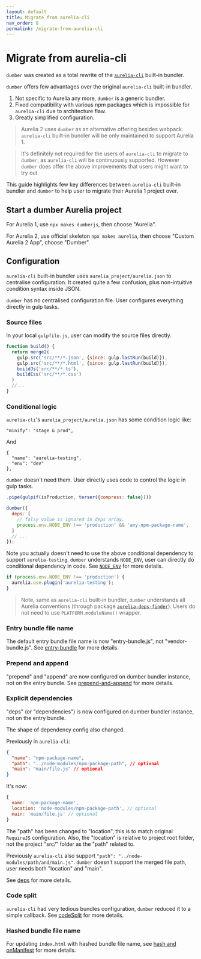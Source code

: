 ```yaml
---
layout: default
title: Migrate from aurelia-cli
nav_order: 8
permalink: /migrate-from-aurelia-cli
---
```


# Migrate from aurelia-cli

`dumber` was created as a total rewrite of the [`aurelia-cli`](https://github.com/aurelia/cli) built-in bundler.

`dumber` offers few advantages over the original `aurelia-cli` built-in bundler.

1. Not specific to Aurelia any more, `dumber` is a generic bundler.
2. Fixed compatibility with various npm packages which is impossible for `aurelia-cli` due to architecture flaw.
3. Greatly simplified configuration.

> Aurelia 2 uses `dumber` as an alternative offering besides webpack. `aurelia-cli` built-in bundler will be only maintained to support Aurelia 1.

> It's definitely not required for the users of `aurelia-cli` to migrate to `dumber`, as `aurelia-cli` will be continuously supported. However `dumber` does offer the above improvements that users might want to try out.

This guide highlights few key differences between `aurelia-cli` built-in bundler and `dumber` to help user to migrate their Aurelia 1 project over.

## Start a dumber Aurelia project

For Aurelia 1, use `npx makes dumberjs`, then choose "Aurelia".

For Aurelia 2, use official skeleton `npx makes aurelia`, then choose "Custom Aurelia 2 App", choose "Dumber".

## Configuration

`aurelia-cli` built-in bundler uses `aurelia_project/aurelia.json` to centralise configuration. It created quite a few confusion, plus non-intuitive condition syntax inside JSON.

`dumber` has no centralised configuration file. User configures everything directly in gulp tasks.

### Source files

In your local `gulpfile.js`, user can modify the source files directly.

```js
function build() {
  return merge2(
    gulp.src('src/**/*.json', {since: gulp.lastRun(build)}),
    gulp.src('src/**/*.html', {since: gulp.lastRun(build)}),
    buildJs('src/**/*.ts'),
    buildCss('src/**/*.css')
  )
  //...
}
```

### Conditional logic

`aurelia-cli`'s `aurelia_project/aurelia.json` has some condition logic like:

```
"minify": "stage & prod",
```

And
```
{
  "name": "aurelia-testing",
  "env": "dev"
},
```

`dumber` doesn't need them. User directly uses code to control the logic in gulp tasks.

```js
.pipe(gulpif(isProduction, terser({compress: false})))
```

```js
dumber({
  deps: [
    // falsy value is ignored in deps array.
    process.env.NODE_ENV !== 'production' && 'any-npm-package-name',
  ]
  // ...
});
```

Note you actually doesn't need to use the above conditional dependency to support `aurelia-testing`. `dumber` understands `NODE_ENV`, user can directly do conditional dependency in code. See [`NODE_ENV`](./node-env) for more details.

```js
if (process.env.NODE_ENV !== 'production') {
  aurelia.use.plugin('aurelia-testing');
}
```

> Note, same as `aurelia-cli` built-in bundler, `dumber` understands all Aurelia conventions (through package [`aurelia-deps-finder`](https://github.com/dumberjs/aurelia-deps-finder)). Users do not need to use `PLATFORM.moduleName()` wrapper.

### Entry bundle file name

The default entry bundle file name is now "entry-bundle.js", not "vendor-bundle.js". See [entry-bundle](./options/entry-bundle) for more details.

### Prepend and append

"prepend" and "append" are now configured on dumber bundler instance, not on the entry bundle. See [prepend-and-append](./options/prepend-and-append) for more details.

### Explicit dependencies

"deps" (or "dependencies") is now configured on dumber bundler instance, not on the entry bundle.

The shape of dependency config also changed.

Previously in `aurelia-cli`:

```json
{
  "name": "npm-package-name",
  "path": "../node-modules/npm-package-path", // optional
  "main": "main/file.js" // optional
}
```

It's now:

```js
{
  name: 'npm-package-name',
  location: 'node-modules/npm-package-path', // optional
  main: 'main/file.js' // optional
}
```

The "path" has been changed to "location", this is to match original `RequireJS` configuration. Also, the "location" is relative to project root folder, not the project "src/" folder as the "path" related to.

Previously `aurelia-cli` also support `"path": "../node-modules/path/and/main.js"`. `dumber` doesn't support the merged file path, user needs both "location" and "main".

See [deps](./options/deps) for more details.

### Code split

`aurelia-cli` had very tedious bundles configuration, `dumber` reduced it to a simple callback. See [codeSplit](./options/code-split) for more details.

### Hashed bundle file name

For updating `index.html` with hashed bundle file name, see [hash and onManifest](./opions/hash-and-on-manifest) for more details.

